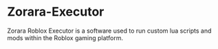 # Zorara-Executor
Zorara Roblox Executor is a software used to run custom lua scripts and mods within the Roblox gaming platform.
